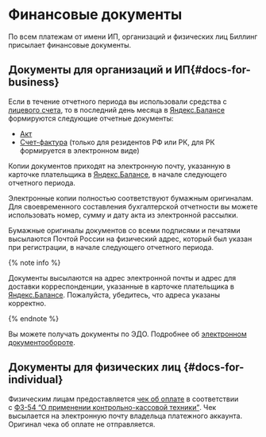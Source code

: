 # Финансовые документы

По всем платежам от имени ИП, организаций и физических лиц Биллинг присылает финансовые документы.

## Документы для организаций и ИП{#docs-for-business}

Если в течение отчетного периода вы использовали средства с [лицевого счета](../concepts/personal-account.md), то в последний день месяца в [Яндекс.Балансе](https://balance.yandex.ru/) формируются следующие отчетные документы:
- [Акт](../concepts/act.md)
- [Счет-фактура](../concepts/invoice.md) (только для резидентов РФ или РК, для РК формируется в электронном виде)

Копии документов приходят на электронную почту, указанную в карточке плательщика в [Яндекс.Балансе](https://balance.yandex.ru), в начале следующего отчетного периода.

Электронные копии полностью соответствуют бумажным оригиналам. Для своевременного составления бухгалтерской отчетности вы можете использовать номер, сумму и дату акта из электронной рассылки.

Бумажные оригиналы документов со всеми подписями и печатями высылаются Почтой России на физический адрес, который был указан при регистрации, в начале следующего отчетного периода. 

{% note info %}

Документы высылаются на адрес электронной почты и адрес для доставки корреспонденции, указанные в карточке плательщика в [Яндекс.Балансе](https://balance.yandex.ru). Пожалуйста, убедитесь, что адреса указаны корректно.

{% endnote %}

Вы можете получать документы по ЭДО. Подробнее об [электронном документообороте](../concepts/edo.md).


## Документы для физических лиц {#docs-for-individual}

Физическим лицам предоставляется [чек об оплате](../concepts/individual-bill.md) в соответствии с [ФЗ-54 <q>О применении контрольно-кассовой техники</q>](http://base.garant.ru/12130951/). Чек высылается на электронную почту владельца платежного аккаунта. Оригинал чека об оплате не отправляется.